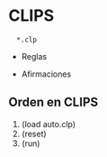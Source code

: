 # CLIPS

      *.clp
* Reglas

* Afirmaciones

Orden en CLIPS
--------------

1. (load auto.clp)
2. (reset)
3. (run)
